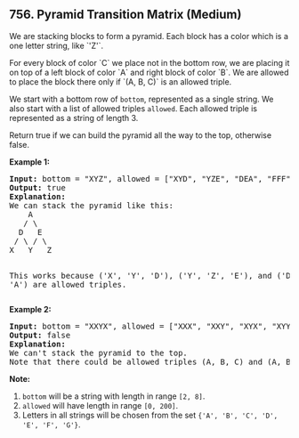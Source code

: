 ## 756. Pyramid Transition Matrix (Medium)

<p>
We are stacking blocks to form a pyramid.  Each block has a color which is a one letter string, like `'Z'`.
</p><p>
For every block of color `C` we place not in the bottom row, we are placing it on top of a left block of color `A` and right block of color `B`.  We are allowed to place the block there only if `(A, B, C)` is an allowed triple.
</p><p>
We start with a bottom row of <code>bottom</code>, represented as a single string.  We also start with a list of allowed triples <code>allowed</code>.  Each allowed triple is represented as a string of length 3.
</p><p>
Return true if we can build the pyramid all the way to the top, otherwise false.
</p>

<p><b>Example 1:</b><br />
<pre>
<b>Input:</b> bottom = "XYZ", allowed = ["XYD", "YZE", "DEA", "FFF"]
<b>Output:</b> true
<b>Explanation:</b>
We can stack the pyramid like this:
    A
   / \
  D   E
 / \ / \
X   Y   Z

This works because ('X', 'Y', 'D'), ('Y', 'Z', 'E'), and ('D', 'E', 'A') are allowed triples.
</pre>
</p>

<p><b>Example 2:</b><br />
<pre>
<b>Input:</b> bottom = "XXYX", allowed = ["XXX", "XXY", "XYX", "XYY", "YXZ"]
<b>Output:</b> false
<b>Explanation:</b>
We can't stack the pyramid to the top.
Note that there could be allowed triples (A, B, C) and (A, B, D) with C != D.
</pre>
</p>

<p><b>Note:</b><br>
<ol>
<li><code>bottom</code> will be a string with length in range <code>[2, 8]</code>.</li>
<li><code>allowed</code> will have length in range <code>[0, 200]</code>.</li>
<li>Letters in all strings will be chosen from the set <code>{'A', 'B', 'C', 'D', 'E', 'F', 'G'}</code>.</li>
</ol>
</p>